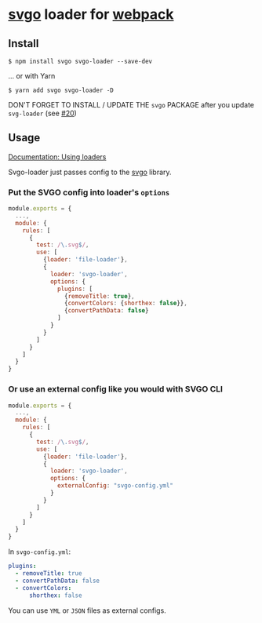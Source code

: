# [svgo](https://github.com/svg/svgo) loader for [webpack](https://github.com/webpack/webpack)

## Install

```
$ npm install svgo svgo-loader --save-dev
```

... or with Yarn

```
$ yarn add svgo svgo-loader -D
```

DON'T FORGET TO INSTALL / UPDATE THE `svgo` PACKAGE after you update `svg-loader` (see [#20](https://github.com/rpominov/svgo-loader/issues/20))

## Usage

[Documentation: Using loaders](http://webpack.github.io/docs/using-loaders.html)

Svgo-loader just passes config to the [svgo](https://github.com/svg/svgo) library.

### Put the SVGO config into loader's `options`

``` javascript
module.exports = {
  ...,
  module: {
    rules: [
      {
        test: /\.svg$/,
        use: [
          {loader: 'file-loader'},
          {
            loader: 'svgo-loader',
            options: {
              plugins: [
                {removeTitle: true},
                {convertColors: {shorthex: false}},
                {convertPathData: false}
              ]
            }
          }
        ]
      }
    ]
  }
}
```

### Or use an external config like you would with SVGO CLI

``` javascript
module.exports = {
  ...,
  module: {
    rules: [
      {
        test: /\.svg$/,
        use: [
          {loader: 'file-loader'},
          {
            loader: 'svgo-loader',
            options: {
              externalConfig: "svgo-config.yml"
            }
          }
        ]
      }
    ]
  }
}
```

In `svgo-config.yml`:

```yml
plugins:
  - removeTitle: true
  - convertPathData: false
  - convertColors:
      shorthex: false
```

You can use `YML` or `JSON` files as external configs.
